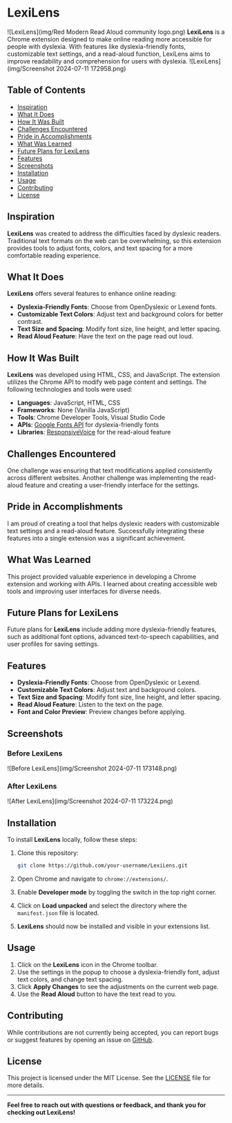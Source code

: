 # LexiLens

![LexiLens](img/Red Modern Read Aloud community logo.png)
**LexiLens** is a Chrome extension designed to make online reading more accessible for people with dyslexia. With features like dyslexia-friendly fonts, customizable text settings, and a read-aloud function, LexiLens aims to improve readability and comprehension for users with dyslexia.
![LexiLens](img/Screenshot 2024-07-11 172958.png)

## Table of Contents

- [Inspiration](#inspiration)
- [What It Does](#what-it-does)
- [How It Was Built](#how-it-was-built)
- [Challenges Encountered](#challenges-encountered)
- [Pride in Accomplishments](#pride-in-accomplishments)
- [What Was Learned](#what-was-learned)
- [Future Plans for LexiLens](#future-plans-for-lexilens)
- [Features](#features)
- [Screenshots](#screenshots)
- [Installation](#installation)
- [Usage](#usage)
- [Contributing](#contributing)
- [License](#license)

## Inspiration

**LexiLens** was created to address the difficulties faced by dyslexic readers. Traditional text formats on the web can be overwhelming, so this extension provides tools to adjust fonts, colors, and text spacing for a more comfortable reading experience.

## What It Does

**LexiLens** offers several features to enhance online reading:

- **Dyslexia-Friendly Fonts**: Choose from OpenDyslexic or Lexend fonts.
- **Customizable Text Colors**: Adjust text and background colors for better contrast.
- **Text Size and Spacing**: Modify font size, line height, and letter spacing.
- **Read Aloud Feature**: Have the text on the page read out loud.

## How It Was Built

**LexiLens** was developed using HTML, CSS, and JavaScript. The extension utilizes the Chrome API to modify web page content and settings. The following technologies and tools were used:

- **Languages**: JavaScript, HTML, CSS
- **Frameworks**: None (Vanilla JavaScript)
- **Tools**: Chrome Developer Tools, Visual Studio Code
- **APIs**: [Google Fonts API](https://fonts.google.com/) for dyslexia-friendly fonts
- **Libraries**: [ResponsiveVoice](https://responsivevoice.org/) for the read-aloud feature

## Challenges Encountered

One challenge was ensuring that text modifications applied consistently across different websites. Another challenge was implementing the read-aloud feature and creating a user-friendly interface for the settings.

## Pride in Accomplishments

I am proud of creating a tool that helps dyslexic readers with customizable text settings and a read-aloud feature. Successfully integrating these features into a single extension was a significant achievement.

## What Was Learned

This project provided valuable experience in developing a Chrome extension and working with APIs. I learned about creating accessible web tools and improving user interfaces for diverse needs.

## Future Plans for LexiLens

Future plans for **LexiLens** include adding more dyslexia-friendly features, such as additional font options, advanced text-to-speech capabilities, and user profiles for saving settings.

## Features

- **Dyslexia-Friendly Fonts**: Choose from OpenDyslexic or Lexend.
- **Customizable Text Colors**: Adjust text and background colors.
- **Text Size and Spacing**: Modify font size, line height, and letter spacing.
- **Read Aloud Feature**: Listen to the text on the page.
- **Font and Color Preview**: Preview changes before applying.

## Screenshots

### Before LexiLens
![Before LexiLens](img/Screenshot 2024-07-11 173148.png)

### After LexiLens
![After LexiLens](img/Screenshot 2024-07-11 173224.png)

## Installation

To install **LexiLens** locally, follow these steps:

1. Clone this repository:
    ```bash
    git clone https://github.com/your-username/LexiLens.git
    ```

2. Open Chrome and navigate to `chrome://extensions/`.

3. Enable **Developer mode** by toggling the switch in the top right corner.

4. Click on **Load unpacked** and select the directory where the `manifest.json` file is located.

5. **LexiLens** should now be installed and visible in your extensions list.

## Usage

1. Click on the **LexiLens** icon in the Chrome toolbar.
2. Use the settings in the popup to choose a dyslexia-friendly font, adjust text colors, and change text spacing.
3. Click **Apply Changes** to see the adjustments on the current web page.
4. Use the **Read Aloud** button to have the text read to you.

## Contributing

While contributions are not currently being accepted, you can report bugs or suggest features by opening an issue on [GitHub](https://github.com/your-username/LexiLens/issues).

## License

This project is licensed under the MIT License. See the [LICENSE](LICENSE) file for more details.

---

**Feel free to reach out with questions or feedback, and thank you for checking out LexiLens!**

